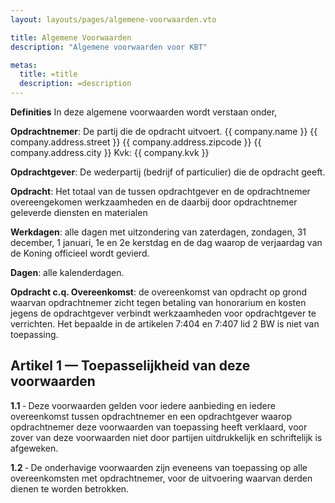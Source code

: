 ```yaml
---
layout: layouts/pages/algemene-voorwaarden.vto

title: Algemene Voorwaarden
description: "Algemene voorwaarden voor KBT"

metas:
  title: =title
  description: =description
---
```


**Definities** In deze algemene voorwaarden wordt verstaan onder,

**Opdrachtnemer**: De partij die de opdracht uitvoert. {{ company.name }} {{
company.address.street }} {{ company.address.zipcode }} {{ company.address.city
}} Kvk: {{ company.kvk }}

**Opdrachtgever**: De wederpartij (bedrijf of particulier) die de opdracht
geeft.

**Opdracht**: Het totaal van de tussen opdrachtgever en de opdrachtnemer
overeengekomen werkzaamheden en de daarbij door opdrachtnemer geleverde diensten
en materialen

**Werkdagen**: alle dagen met uitzondering van zaterdagen, zondagen, 31
december, 1 januari, 1e en 2e kerstdag en de dag waarop de verjaardag van de
Koning officieel wordt gevierd.

**Dagen**: alle kalenderdagen.

**Opdracht c.q. Overeenkomst**: de overeenkomst van opdracht op grond waarvan
opdrachtnemer zicht tegen betaling van honorarium en kosten jegens de
opdrachtgever verbindt werkzaamheden voor opdrachtgever te verrichten. Het
bepaalde in de artikelen 7:404 en 7:407 lid 2 BW is niet van toepassing.

## Artikel 1 — Toepasselijkheid van deze voorwaarden

**1.1** ‐ Deze voorwaarden gelden voor iedere aanbieding en iedere overeenkomst
tussen opdrachtnemer en een opdrachtgever waarop opdrachtnemer deze voorwaarden
van toepassing heeft verklaard, voor zover van deze voorwaarden niet door
partijen uitdrukkelijk en schriftelijk is afgeweken.

**1.2** ‐ De onderhavige voorwaarden zijn eveneens van toepassing op alle
overeenkomsten met opdrachtnemer, voor de uitvoering waarvan derden dienen te
worden betrokken.
